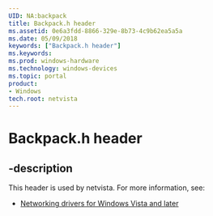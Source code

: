 ```yaml
---
UID: NA:backpack
title: Backpack.h header
ms.assetid: 0e6a3fdd-8866-329e-8b73-4c9b62ea5a5a
ms.date: 05/09/2018
keywords: ["Backpack.h header"]
ms.keywords: 
ms.prod: windows-hardware
ms.technology: windows-devices
ms.topic: portal
product:
- Windows
tech.root: netvista
---
```


# Backpack.h header


## -description


This header is used by netvista. For more information, see:

- [Networking drivers for Windows Vista and later](../_netvista/index.md)
